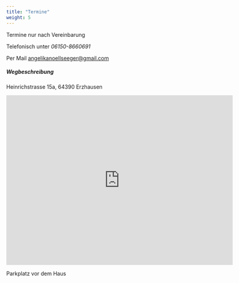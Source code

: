 ```yaml
---
title: "Termine"
weight: 5
---
```


Termine nur nach Vereinbarung

Telefonisch unter _06150-8660691_

Per Mail angelikanoellseeger@gmail.com

##### Wegbeschreibung

Heinrichstrasse 15a, 64390 Erzhausen

<iframe
  width="600"
  height="450"
  style="border:0"
  loading="lazy"
  allowfullscreen
  src="https://www.google.com/maps/embed/v1/place?q=place_id:ChIJP7ysxX9zvUcRMA8J_Pdt-vA&key=AIzaSyAA1zCq3Lc1xUAJwwZqHQeTh2wSx0dXUf4">
</iframe>

Parkplatz vor dem Haus
